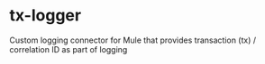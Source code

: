 # tx-logger
Custom logging connector for Mule that provides transaction (tx) / correlation ID as part of logging
